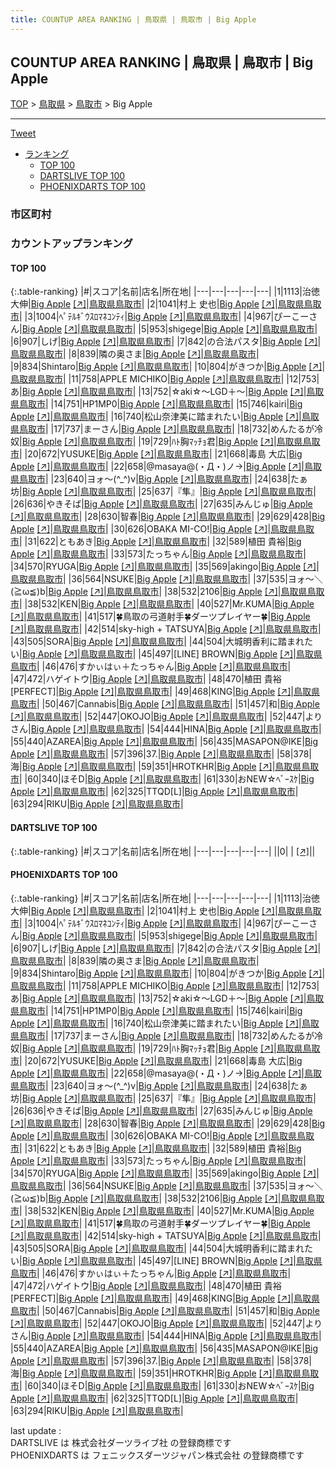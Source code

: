 ```yaml
---
title: COUNTUP AREA RANKING | 鳥取県 | 鳥取市 | Big Apple
---
```

## COUNTUP AREA RANKING | 鳥取県 | 鳥取市 | Big Apple

[TOP](/darts/rank/) > [鳥取県](/darts/rank/鳥取県/) > [鳥取市](/darts/rank/鳥取県/鳥取市/) > Big Apple

___

<a href="https://twitter.com/share?ref_src=twsrc%5Etfw" data-text="COUNTUP AREA RANKING | 鳥取県鳥取市Big Apple" class="twitter-share-button" data-hashtags="DARTSLIVE,PHOENIXDARTS,darts,ダーツ" data-show-count="false">Tweet</a>

* [ランキング](#カウントアップランキング)
    * [TOP 100](#top-100)
    * [DARTSLIVE TOP 100](#dartslive-top-100)
    * [PHOENIXDARTS TOP 100](#phoenixdarts-top-100)

### 市区町村

<ul>

</ul>

### カウントアップランキング

#### TOP 100



{:.table-ranking}
|#|スコア|名前|店名|所在地|
|---|---|---|---|---|
|1|1113|<span class="rank-name-pd">治徳 大伸</span>|<a href="/darts/rank/shops/9457.html">Big Apple</a> <a href="https://vs.phoenixdarts.com/jp/shop/shopDetailInfo/s_9457?s_seq=9457">[↗]</a>|<a href="/darts/rank/鳥取県/鳥取市">鳥取県鳥取市</a>|
|2|1041|<span class="rank-name-pd">村上 史也</span>|<a href="/darts/rank/shops/9457.html">Big Apple</a> <a href="https://vs.phoenixdarts.com/jp/shop/shopDetailInfo/s_9457?s_seq=9457">[↗]</a>|<a href="/darts/rank/鳥取県/鳥取市">鳥取県鳥取市</a>|
|3|1004|<span class="rank-name-pd">ﾍﾟﾃﾙｷﾞｳｽﾛﾏﾈｺﾝﾃｨ</span>|<a href="/darts/rank/shops/9457.html">Big Apple</a> <a href="https://vs.phoenixdarts.com/jp/shop/shopDetailInfo/s_9457?s_seq=9457">[↗]</a>|<a href="/darts/rank/鳥取県/鳥取市">鳥取県鳥取市</a>|
|4|967|<span class="rank-name-pd">ぴーこーさん</span>|<a href="/darts/rank/shops/9457.html">Big Apple</a> <a href="https://vs.phoenixdarts.com/jp/shop/shopDetailInfo/s_9457?s_seq=9457">[↗]</a>|<a href="/darts/rank/鳥取県/鳥取市">鳥取県鳥取市</a>|
|5|953|<span class="rank-name-pd">shigege</span>|<a href="/darts/rank/shops/9457.html">Big Apple</a> <a href="https://vs.phoenixdarts.com/jp/shop/shopDetailInfo/s_9457?s_seq=9457">[↗]</a>|<a href="/darts/rank/鳥取県/鳥取市">鳥取県鳥取市</a>|
|6|907|<span class="rank-name-pd">しげ</span>|<a href="/darts/rank/shops/9457.html">Big Apple</a> <a href="https://vs.phoenixdarts.com/jp/shop/shopDetailInfo/s_9457?s_seq=9457">[↗]</a>|<a href="/darts/rank/鳥取県/鳥取市">鳥取県鳥取市</a>|
|7|842|<span class="rank-name-pd">の合法パスタ</span>|<a href="/darts/rank/shops/9457.html">Big Apple</a> <a href="https://vs.phoenixdarts.com/jp/shop/shopDetailInfo/s_9457?s_seq=9457">[↗]</a>|<a href="/darts/rank/鳥取県/鳥取市">鳥取県鳥取市</a>|
|8|839|<span class="rank-name-pd">隣の奥さま</span>|<a href="/darts/rank/shops/9457.html">Big Apple</a> <a href="https://vs.phoenixdarts.com/jp/shop/shopDetailInfo/s_9457?s_seq=9457">[↗]</a>|<a href="/darts/rank/鳥取県/鳥取市">鳥取県鳥取市</a>|
|9|834|<span class="rank-name-pd">Shintaro</span>|<a href="/darts/rank/shops/9457.html">Big Apple</a> <a href="https://vs.phoenixdarts.com/jp/shop/shopDetailInfo/s_9457?s_seq=9457">[↗]</a>|<a href="/darts/rank/鳥取県/鳥取市">鳥取県鳥取市</a>|
|10|804|<span class="rank-name-pd">がきつか</span>|<a href="/darts/rank/shops/9457.html">Big Apple</a> <a href="https://vs.phoenixdarts.com/jp/shop/shopDetailInfo/s_9457?s_seq=9457">[↗]</a>|<a href="/darts/rank/鳥取県/鳥取市">鳥取県鳥取市</a>|
|11|758|<span class="rank-name-pd">APPLE MICHIKO</span>|<a href="/darts/rank/shops/9457.html">Big Apple</a> <a href="https://vs.phoenixdarts.com/jp/shop/shopDetailInfo/s_9457?s_seq=9457">[↗]</a>|<a href="/darts/rank/鳥取県/鳥取市">鳥取県鳥取市</a>|
|12|753|<span class="rank-name-pd">あ</span>|<a href="/darts/rank/shops/9457.html">Big Apple</a> <a href="https://vs.phoenixdarts.com/jp/shop/shopDetailInfo/s_9457?s_seq=9457">[↗]</a>|<a href="/darts/rank/鳥取県/鳥取市">鳥取県鳥取市</a>|
|13|752|<span class="rank-name-pd">☆aki☆～LGD＋～</span>|<a href="/darts/rank/shops/9457.html">Big Apple</a> <a href="https://vs.phoenixdarts.com/jp/shop/shopDetailInfo/s_9457?s_seq=9457">[↗]</a>|<a href="/darts/rank/鳥取県/鳥取市">鳥取県鳥取市</a>|
|14|751|<span class="rank-name-pd">HP1MP0</span>|<a href="/darts/rank/shops/9457.html">Big Apple</a> <a href="https://vs.phoenixdarts.com/jp/shop/shopDetailInfo/s_9457?s_seq=9457">[↗]</a>|<a href="/darts/rank/鳥取県/鳥取市">鳥取県鳥取市</a>|
|15|746|<span class="rank-name-pd">kairi</span>|<a href="/darts/rank/shops/9457.html">Big Apple</a> <a href="https://vs.phoenixdarts.com/jp/shop/shopDetailInfo/s_9457?s_seq=9457">[↗]</a>|<a href="/darts/rank/鳥取県/鳥取市">鳥取県鳥取市</a>|
|16|740|<span class="rank-name-pd">松山奈津美に踏まれたい</span>|<a href="/darts/rank/shops/9457.html">Big Apple</a> <a href="https://vs.phoenixdarts.com/jp/shop/shopDetailInfo/s_9457?s_seq=9457">[↗]</a>|<a href="/darts/rank/鳥取県/鳥取市">鳥取県鳥取市</a>|
|17|737|<span class="rank-name-pd">まーさん</span>|<a href="/darts/rank/shops/9457.html">Big Apple</a> <a href="https://vs.phoenixdarts.com/jp/shop/shopDetailInfo/s_9457?s_seq=9457">[↗]</a>|<a href="/darts/rank/鳥取県/鳥取市">鳥取県鳥取市</a>|
|18|732|<span class="rank-name-pd">めんたるが冷奴</span>|<a href="/darts/rank/shops/9457.html">Big Apple</a> <a href="https://vs.phoenixdarts.com/jp/shop/shopDetailInfo/s_9457?s_seq=9457">[↗]</a>|<a href="/darts/rank/鳥取県/鳥取市">鳥取県鳥取市</a>|
|19|729|<span class="rank-name-pd">ﾊﾄ胸ﾏｯﾁｮ君</span>|<a href="/darts/rank/shops/9457.html">Big Apple</a> <a href="https://vs.phoenixdarts.com/jp/shop/shopDetailInfo/s_9457?s_seq=9457">[↗]</a>|<a href="/darts/rank/鳥取県/鳥取市">鳥取県鳥取市</a>|
|20|672|<span class="rank-name-pd">YUSUKE</span>|<a href="/darts/rank/shops/9457.html">Big Apple</a> <a href="https://vs.phoenixdarts.com/jp/shop/shopDetailInfo/s_9457?s_seq=9457">[↗]</a>|<a href="/darts/rank/鳥取県/鳥取市">鳥取県鳥取市</a>|
|21|668|<span class="rank-name-pd">毒島 大広</span>|<a href="/darts/rank/shops/9457.html">Big Apple</a> <a href="https://vs.phoenixdarts.com/jp/shop/shopDetailInfo/s_9457?s_seq=9457">[↗]</a>|<a href="/darts/rank/鳥取県/鳥取市">鳥取県鳥取市</a>|
|22|658|<span class="rank-name-pd">@masaya@(・Д・)ノ→</span>|<a href="/darts/rank/shops/9457.html">Big Apple</a> <a href="https://vs.phoenixdarts.com/jp/shop/shopDetailInfo/s_9457?s_seq=9457">[↗]</a>|<a href="/darts/rank/鳥取県/鳥取市">鳥取県鳥取市</a>|
|23|640|<span class="rank-name-pd">ヨォ～(^_^)v</span>|<a href="/darts/rank/shops/9457.html">Big Apple</a> <a href="https://vs.phoenixdarts.com/jp/shop/shopDetailInfo/s_9457?s_seq=9457">[↗]</a>|<a href="/darts/rank/鳥取県/鳥取市">鳥取県鳥取市</a>|
|24|638|<span class="rank-name-pd">たぁ坊</span>|<a href="/darts/rank/shops/9457.html">Big Apple</a> <a href="https://vs.phoenixdarts.com/jp/shop/shopDetailInfo/s_9457?s_seq=9457">[↗]</a>|<a href="/darts/rank/鳥取県/鳥取市">鳥取県鳥取市</a>|
|25|637|<span class="rank-name-pd">『隼』</span>|<a href="/darts/rank/shops/9457.html">Big Apple</a> <a href="https://vs.phoenixdarts.com/jp/shop/shopDetailInfo/s_9457?s_seq=9457">[↗]</a>|<a href="/darts/rank/鳥取県/鳥取市">鳥取県鳥取市</a>|
|26|636|<span class="rank-name-pd">やきそば</span>|<a href="/darts/rank/shops/9457.html">Big Apple</a> <a href="https://vs.phoenixdarts.com/jp/shop/shopDetailInfo/s_9457?s_seq=9457">[↗]</a>|<a href="/darts/rank/鳥取県/鳥取市">鳥取県鳥取市</a>|
|27|635|<span class="rank-name-pd">みんじゅ</span>|<a href="/darts/rank/shops/9457.html">Big Apple</a> <a href="https://vs.phoenixdarts.com/jp/shop/shopDetailInfo/s_9457?s_seq=9457">[↗]</a>|<a href="/darts/rank/鳥取県/鳥取市">鳥取県鳥取市</a>|
|28|630|<span class="rank-name-pd">智春</span>|<a href="/darts/rank/shops/9457.html">Big Apple</a> <a href="https://vs.phoenixdarts.com/jp/shop/shopDetailInfo/s_9457?s_seq=9457">[↗]</a>|<a href="/darts/rank/鳥取県/鳥取市">鳥取県鳥取市</a>|
|29|629|<span class="rank-name-pd">428</span>|<a href="/darts/rank/shops/9457.html">Big Apple</a> <a href="https://vs.phoenixdarts.com/jp/shop/shopDetailInfo/s_9457?s_seq=9457">[↗]</a>|<a href="/darts/rank/鳥取県/鳥取市">鳥取県鳥取市</a>|
|30|626|<span class="rank-name-pd">OBAKA MI-CO!</span>|<a href="/darts/rank/shops/9457.html">Big Apple</a> <a href="https://vs.phoenixdarts.com/jp/shop/shopDetailInfo/s_9457?s_seq=9457">[↗]</a>|<a href="/darts/rank/鳥取県/鳥取市">鳥取県鳥取市</a>|
|31|622|<span class="rank-name-pd">ともあき</span>|<a href="/darts/rank/shops/9457.html">Big Apple</a> <a href="https://vs.phoenixdarts.com/jp/shop/shopDetailInfo/s_9457?s_seq=9457">[↗]</a>|<a href="/darts/rank/鳥取県/鳥取市">鳥取県鳥取市</a>|
|32|589|<span class="rank-name-pd">植田 貴裕</span>|<a href="/darts/rank/shops/9457.html">Big Apple</a> <a href="https://vs.phoenixdarts.com/jp/shop/shopDetailInfo/s_9457?s_seq=9457">[↗]</a>|<a href="/darts/rank/鳥取県/鳥取市">鳥取県鳥取市</a>|
|33|573|<span class="rank-name-pd">たっちゃん</span>|<a href="/darts/rank/shops/9457.html">Big Apple</a> <a href="https://vs.phoenixdarts.com/jp/shop/shopDetailInfo/s_9457?s_seq=9457">[↗]</a>|<a href="/darts/rank/鳥取県/鳥取市">鳥取県鳥取市</a>|
|34|570|<span class="rank-name-pd">RYUGA</span>|<a href="/darts/rank/shops/9457.html">Big Apple</a> <a href="https://vs.phoenixdarts.com/jp/shop/shopDetailInfo/s_9457?s_seq=9457">[↗]</a>|<a href="/darts/rank/鳥取県/鳥取市">鳥取県鳥取市</a>|
|35|569|<span class="rank-name-pd">akingo</span>|<a href="/darts/rank/shops/9457.html">Big Apple</a> <a href="https://vs.phoenixdarts.com/jp/shop/shopDetailInfo/s_9457?s_seq=9457">[↗]</a>|<a href="/darts/rank/鳥取県/鳥取市">鳥取県鳥取市</a>|
|36|564|<span class="rank-name-pd">NSUKE</span>|<a href="/darts/rank/shops/9457.html">Big Apple</a> <a href="https://vs.phoenixdarts.com/jp/shop/shopDetailInfo/s_9457?s_seq=9457">[↗]</a>|<a href="/darts/rank/鳥取県/鳥取市">鳥取県鳥取市</a>|
|37|535|<span class="rank-name-pd">ヨォ～＼(≧ω≦)b</span>|<a href="/darts/rank/shops/9457.html">Big Apple</a> <a href="https://vs.phoenixdarts.com/jp/shop/shopDetailInfo/s_9457?s_seq=9457">[↗]</a>|<a href="/darts/rank/鳥取県/鳥取市">鳥取県鳥取市</a>|
|38|532|<span class="rank-name-pd">2106</span>|<a href="/darts/rank/shops/9457.html">Big Apple</a> <a href="https://vs.phoenixdarts.com/jp/shop/shopDetailInfo/s_9457?s_seq=9457">[↗]</a>|<a href="/darts/rank/鳥取県/鳥取市">鳥取県鳥取市</a>|
|38|532|<span class="rank-name-pd">KEN</span>|<a href="/darts/rank/shops/9457.html">Big Apple</a> <a href="https://vs.phoenixdarts.com/jp/shop/shopDetailInfo/s_9457?s_seq=9457">[↗]</a>|<a href="/darts/rank/鳥取県/鳥取市">鳥取県鳥取市</a>|
|40|527|<span class="rank-name-pd">Mr.KUMA</span>|<a href="/darts/rank/shops/9457.html">Big Apple</a> <a href="https://vs.phoenixdarts.com/jp/shop/shopDetailInfo/s_9457?s_seq=9457">[↗]</a>|<a href="/darts/rank/鳥取県/鳥取市">鳥取県鳥取市</a>|
|41|517|<span class="rank-name-pd">🍀鳥取の弓道射手🍀ダーツプレイヤー🍀</span>|<a href="/darts/rank/shops/9457.html">Big Apple</a> <a href="https://vs.phoenixdarts.com/jp/shop/shopDetailInfo/s_9457?s_seq=9457">[↗]</a>|<a href="/darts/rank/鳥取県/鳥取市">鳥取県鳥取市</a>|
|42|514|<span class="rank-name-pd">sky-high + TATSUYA</span>|<a href="/darts/rank/shops/9457.html">Big Apple</a> <a href="https://vs.phoenixdarts.com/jp/shop/shopDetailInfo/s_9457?s_seq=9457">[↗]</a>|<a href="/darts/rank/鳥取県/鳥取市">鳥取県鳥取市</a>|
|43|505|<span class="rank-name-pd">SORA</span>|<a href="/darts/rank/shops/9457.html">Big Apple</a> <a href="https://vs.phoenixdarts.com/jp/shop/shopDetailInfo/s_9457?s_seq=9457">[↗]</a>|<a href="/darts/rank/鳥取県/鳥取市">鳥取県鳥取市</a>|
|44|504|<span class="rank-name-pd">大城明香利に踏まれたい</span>|<a href="/darts/rank/shops/9457.html">Big Apple</a> <a href="https://vs.phoenixdarts.com/jp/shop/shopDetailInfo/s_9457?s_seq=9457">[↗]</a>|<a href="/darts/rank/鳥取県/鳥取市">鳥取県鳥取市</a>|
|45|497|<span class="rank-name-pd">[LINE] BROWN</span>|<a href="/darts/rank/shops/9457.html">Big Apple</a> <a href="https://vs.phoenixdarts.com/jp/shop/shopDetailInfo/s_9457?s_seq=9457">[↗]</a>|<a href="/darts/rank/鳥取県/鳥取市">鳥取県鳥取市</a>|
|46|476|<span class="rank-name-pd">すかぃはぃ＋たっちゃん</span>|<a href="/darts/rank/shops/9457.html">Big Apple</a> <a href="https://vs.phoenixdarts.com/jp/shop/shopDetailInfo/s_9457?s_seq=9457">[↗]</a>|<a href="/darts/rank/鳥取県/鳥取市">鳥取県鳥取市</a>|
|47|472|<span class="rank-name-pd">ハゲイトウ</span>|<a href="/darts/rank/shops/9457.html">Big Apple</a> <a href="https://vs.phoenixdarts.com/jp/shop/shopDetailInfo/s_9457?s_seq=9457">[↗]</a>|<a href="/darts/rank/鳥取県/鳥取市">鳥取県鳥取市</a>|
|48|470|<span class="rank-name-pd">植田 貴裕[PERFECT]</span>|<a href="/darts/rank/shops/9457.html">Big Apple</a> <a href="https://vs.phoenixdarts.com/jp/shop/shopDetailInfo/s_9457?s_seq=9457">[↗]</a>|<a href="/darts/rank/鳥取県/鳥取市">鳥取県鳥取市</a>|
|49|468|<span class="rank-name-pd">KING</span>|<a href="/darts/rank/shops/9457.html">Big Apple</a> <a href="https://vs.phoenixdarts.com/jp/shop/shopDetailInfo/s_9457?s_seq=9457">[↗]</a>|<a href="/darts/rank/鳥取県/鳥取市">鳥取県鳥取市</a>|
|50|467|<span class="rank-name-pd">Cannabis</span>|<a href="/darts/rank/shops/9457.html">Big Apple</a> <a href="https://vs.phoenixdarts.com/jp/shop/shopDetailInfo/s_9457?s_seq=9457">[↗]</a>|<a href="/darts/rank/鳥取県/鳥取市">鳥取県鳥取市</a>|
|51|457|<span class="rank-name-pd">和</span>|<a href="/darts/rank/shops/9457.html">Big Apple</a> <a href="https://vs.phoenixdarts.com/jp/shop/shopDetailInfo/s_9457?s_seq=9457">[↗]</a>|<a href="/darts/rank/鳥取県/鳥取市">鳥取県鳥取市</a>|
|52|447|<span class="rank-name-pd">OKOJO</span>|<a href="/darts/rank/shops/9457.html">Big Apple</a> <a href="https://vs.phoenixdarts.com/jp/shop/shopDetailInfo/s_9457?s_seq=9457">[↗]</a>|<a href="/darts/rank/鳥取県/鳥取市">鳥取県鳥取市</a>|
|52|447|<span class="rank-name-pd">よりさん</span>|<a href="/darts/rank/shops/9457.html">Big Apple</a> <a href="https://vs.phoenixdarts.com/jp/shop/shopDetailInfo/s_9457?s_seq=9457">[↗]</a>|<a href="/darts/rank/鳥取県/鳥取市">鳥取県鳥取市</a>|
|54|444|<span class="rank-name-pd">HINA</span>|<a href="/darts/rank/shops/9457.html">Big Apple</a> <a href="https://vs.phoenixdarts.com/jp/shop/shopDetailInfo/s_9457?s_seq=9457">[↗]</a>|<a href="/darts/rank/鳥取県/鳥取市">鳥取県鳥取市</a>|
|55|440|<span class="rank-name-pd">AZAREA</span>|<a href="/darts/rank/shops/9457.html">Big Apple</a> <a href="https://vs.phoenixdarts.com/jp/shop/shopDetailInfo/s_9457?s_seq=9457">[↗]</a>|<a href="/darts/rank/鳥取県/鳥取市">鳥取県鳥取市</a>|
|56|435|<span class="rank-name-pd">MASAPON@IKE</span>|<a href="/darts/rank/shops/9457.html">Big Apple</a> <a href="https://vs.phoenixdarts.com/jp/shop/shopDetailInfo/s_9457?s_seq=9457">[↗]</a>|<a href="/darts/rank/鳥取県/鳥取市">鳥取県鳥取市</a>|
|57|396|<span class="rank-name-pd">37.</span>|<a href="/darts/rank/shops/9457.html">Big Apple</a> <a href="https://vs.phoenixdarts.com/jp/shop/shopDetailInfo/s_9457?s_seq=9457">[↗]</a>|<a href="/darts/rank/鳥取県/鳥取市">鳥取県鳥取市</a>|
|58|378|<span class="rank-name-pd">海</span>|<a href="/darts/rank/shops/9457.html">Big Apple</a> <a href="https://vs.phoenixdarts.com/jp/shop/shopDetailInfo/s_9457?s_seq=9457">[↗]</a>|<a href="/darts/rank/鳥取県/鳥取市">鳥取県鳥取市</a>|
|59|351|<span class="rank-name-pd">HROTKHR</span>|<a href="/darts/rank/shops/9457.html">Big Apple</a> <a href="https://vs.phoenixdarts.com/jp/shop/shopDetailInfo/s_9457?s_seq=9457">[↗]</a>|<a href="/darts/rank/鳥取県/鳥取市">鳥取県鳥取市</a>|
|60|340|<span class="rank-name-pd">ほそD</span>|<a href="/darts/rank/shops/9457.html">Big Apple</a> <a href="https://vs.phoenixdarts.com/jp/shop/shopDetailInfo/s_9457?s_seq=9457">[↗]</a>|<a href="/darts/rank/鳥取県/鳥取市">鳥取県鳥取市</a>|
|61|330|<span class="rank-name-pd">おNEW☆ﾍﾞｰｽｹ</span>|<a href="/darts/rank/shops/9457.html">Big Apple</a> <a href="https://vs.phoenixdarts.com/jp/shop/shopDetailInfo/s_9457?s_seq=9457">[↗]</a>|<a href="/darts/rank/鳥取県/鳥取市">鳥取県鳥取市</a>|
|62|325|<span class="rank-name-pd">TTQD[L]</span>|<a href="/darts/rank/shops/9457.html">Big Apple</a> <a href="https://vs.phoenixdarts.com/jp/shop/shopDetailInfo/s_9457?s_seq=9457">[↗]</a>|<a href="/darts/rank/鳥取県/鳥取市">鳥取県鳥取市</a>|
|63|294|<span class="rank-name-pd">RIKU</span>|<a href="/darts/rank/shops/9457.html">Big Apple</a> <a href="https://vs.phoenixdarts.com/jp/shop/shopDetailInfo/s_9457?s_seq=9457">[↗]</a>|<a href="/darts/rank/鳥取県/鳥取市">鳥取県鳥取市</a>|


#### DARTSLIVE TOP 100



{:.table-ranking}
|#|スコア|名前|店名|所在地|
|---|---|---|---|---|
||0|<span class="rank-name-dl"> </span>|<a href="/darts/rank/shops/.html"></a> <a href="">[↗]</a>|<a href="/darts/rank//"></a>|


#### PHOENIXDARTS TOP 100



{:.table-ranking}
|#|スコア|名前|店名|所在地|
|---|---|---|---|---|
|1|1113|<span class="rank-name-pd">治徳 大伸</span>|<a href="/darts/rank/shops/9457.html">Big Apple</a> <a href="https://vs.phoenixdarts.com/jp/shop/shopDetailInfo/s_9457?s_seq=9457">[↗]</a>|<a href="/darts/rank/鳥取県/鳥取市">鳥取県鳥取市</a>|
|2|1041|<span class="rank-name-pd">村上 史也</span>|<a href="/darts/rank/shops/9457.html">Big Apple</a> <a href="https://vs.phoenixdarts.com/jp/shop/shopDetailInfo/s_9457?s_seq=9457">[↗]</a>|<a href="/darts/rank/鳥取県/鳥取市">鳥取県鳥取市</a>|
|3|1004|<span class="rank-name-pd">ﾍﾟﾃﾙｷﾞｳｽﾛﾏﾈｺﾝﾃｨ</span>|<a href="/darts/rank/shops/9457.html">Big Apple</a> <a href="https://vs.phoenixdarts.com/jp/shop/shopDetailInfo/s_9457?s_seq=9457">[↗]</a>|<a href="/darts/rank/鳥取県/鳥取市">鳥取県鳥取市</a>|
|4|967|<span class="rank-name-pd">ぴーこーさん</span>|<a href="/darts/rank/shops/9457.html">Big Apple</a> <a href="https://vs.phoenixdarts.com/jp/shop/shopDetailInfo/s_9457?s_seq=9457">[↗]</a>|<a href="/darts/rank/鳥取県/鳥取市">鳥取県鳥取市</a>|
|5|953|<span class="rank-name-pd">shigege</span>|<a href="/darts/rank/shops/9457.html">Big Apple</a> <a href="https://vs.phoenixdarts.com/jp/shop/shopDetailInfo/s_9457?s_seq=9457">[↗]</a>|<a href="/darts/rank/鳥取県/鳥取市">鳥取県鳥取市</a>|
|6|907|<span class="rank-name-pd">しげ</span>|<a href="/darts/rank/shops/9457.html">Big Apple</a> <a href="https://vs.phoenixdarts.com/jp/shop/shopDetailInfo/s_9457?s_seq=9457">[↗]</a>|<a href="/darts/rank/鳥取県/鳥取市">鳥取県鳥取市</a>|
|7|842|<span class="rank-name-pd">の合法パスタ</span>|<a href="/darts/rank/shops/9457.html">Big Apple</a> <a href="https://vs.phoenixdarts.com/jp/shop/shopDetailInfo/s_9457?s_seq=9457">[↗]</a>|<a href="/darts/rank/鳥取県/鳥取市">鳥取県鳥取市</a>|
|8|839|<span class="rank-name-pd">隣の奥さま</span>|<a href="/darts/rank/shops/9457.html">Big Apple</a> <a href="https://vs.phoenixdarts.com/jp/shop/shopDetailInfo/s_9457?s_seq=9457">[↗]</a>|<a href="/darts/rank/鳥取県/鳥取市">鳥取県鳥取市</a>|
|9|834|<span class="rank-name-pd">Shintaro</span>|<a href="/darts/rank/shops/9457.html">Big Apple</a> <a href="https://vs.phoenixdarts.com/jp/shop/shopDetailInfo/s_9457?s_seq=9457">[↗]</a>|<a href="/darts/rank/鳥取県/鳥取市">鳥取県鳥取市</a>|
|10|804|<span class="rank-name-pd">がきつか</span>|<a href="/darts/rank/shops/9457.html">Big Apple</a> <a href="https://vs.phoenixdarts.com/jp/shop/shopDetailInfo/s_9457?s_seq=9457">[↗]</a>|<a href="/darts/rank/鳥取県/鳥取市">鳥取県鳥取市</a>|
|11|758|<span class="rank-name-pd">APPLE MICHIKO</span>|<a href="/darts/rank/shops/9457.html">Big Apple</a> <a href="https://vs.phoenixdarts.com/jp/shop/shopDetailInfo/s_9457?s_seq=9457">[↗]</a>|<a href="/darts/rank/鳥取県/鳥取市">鳥取県鳥取市</a>|
|12|753|<span class="rank-name-pd">あ</span>|<a href="/darts/rank/shops/9457.html">Big Apple</a> <a href="https://vs.phoenixdarts.com/jp/shop/shopDetailInfo/s_9457?s_seq=9457">[↗]</a>|<a href="/darts/rank/鳥取県/鳥取市">鳥取県鳥取市</a>|
|13|752|<span class="rank-name-pd">☆aki☆～LGD＋～</span>|<a href="/darts/rank/shops/9457.html">Big Apple</a> <a href="https://vs.phoenixdarts.com/jp/shop/shopDetailInfo/s_9457?s_seq=9457">[↗]</a>|<a href="/darts/rank/鳥取県/鳥取市">鳥取県鳥取市</a>|
|14|751|<span class="rank-name-pd">HP1MP0</span>|<a href="/darts/rank/shops/9457.html">Big Apple</a> <a href="https://vs.phoenixdarts.com/jp/shop/shopDetailInfo/s_9457?s_seq=9457">[↗]</a>|<a href="/darts/rank/鳥取県/鳥取市">鳥取県鳥取市</a>|
|15|746|<span class="rank-name-pd">kairi</span>|<a href="/darts/rank/shops/9457.html">Big Apple</a> <a href="https://vs.phoenixdarts.com/jp/shop/shopDetailInfo/s_9457?s_seq=9457">[↗]</a>|<a href="/darts/rank/鳥取県/鳥取市">鳥取県鳥取市</a>|
|16|740|<span class="rank-name-pd">松山奈津美に踏まれたい</span>|<a href="/darts/rank/shops/9457.html">Big Apple</a> <a href="https://vs.phoenixdarts.com/jp/shop/shopDetailInfo/s_9457?s_seq=9457">[↗]</a>|<a href="/darts/rank/鳥取県/鳥取市">鳥取県鳥取市</a>|
|17|737|<span class="rank-name-pd">まーさん</span>|<a href="/darts/rank/shops/9457.html">Big Apple</a> <a href="https://vs.phoenixdarts.com/jp/shop/shopDetailInfo/s_9457?s_seq=9457">[↗]</a>|<a href="/darts/rank/鳥取県/鳥取市">鳥取県鳥取市</a>|
|18|732|<span class="rank-name-pd">めんたるが冷奴</span>|<a href="/darts/rank/shops/9457.html">Big Apple</a> <a href="https://vs.phoenixdarts.com/jp/shop/shopDetailInfo/s_9457?s_seq=9457">[↗]</a>|<a href="/darts/rank/鳥取県/鳥取市">鳥取県鳥取市</a>|
|19|729|<span class="rank-name-pd">ﾊﾄ胸ﾏｯﾁｮ君</span>|<a href="/darts/rank/shops/9457.html">Big Apple</a> <a href="https://vs.phoenixdarts.com/jp/shop/shopDetailInfo/s_9457?s_seq=9457">[↗]</a>|<a href="/darts/rank/鳥取県/鳥取市">鳥取県鳥取市</a>|
|20|672|<span class="rank-name-pd">YUSUKE</span>|<a href="/darts/rank/shops/9457.html">Big Apple</a> <a href="https://vs.phoenixdarts.com/jp/shop/shopDetailInfo/s_9457?s_seq=9457">[↗]</a>|<a href="/darts/rank/鳥取県/鳥取市">鳥取県鳥取市</a>|
|21|668|<span class="rank-name-pd">毒島 大広</span>|<a href="/darts/rank/shops/9457.html">Big Apple</a> <a href="https://vs.phoenixdarts.com/jp/shop/shopDetailInfo/s_9457?s_seq=9457">[↗]</a>|<a href="/darts/rank/鳥取県/鳥取市">鳥取県鳥取市</a>|
|22|658|<span class="rank-name-pd">@masaya@(・Д・)ノ→</span>|<a href="/darts/rank/shops/9457.html">Big Apple</a> <a href="https://vs.phoenixdarts.com/jp/shop/shopDetailInfo/s_9457?s_seq=9457">[↗]</a>|<a href="/darts/rank/鳥取県/鳥取市">鳥取県鳥取市</a>|
|23|640|<span class="rank-name-pd">ヨォ～(^_^)v</span>|<a href="/darts/rank/shops/9457.html">Big Apple</a> <a href="https://vs.phoenixdarts.com/jp/shop/shopDetailInfo/s_9457?s_seq=9457">[↗]</a>|<a href="/darts/rank/鳥取県/鳥取市">鳥取県鳥取市</a>|
|24|638|<span class="rank-name-pd">たぁ坊</span>|<a href="/darts/rank/shops/9457.html">Big Apple</a> <a href="https://vs.phoenixdarts.com/jp/shop/shopDetailInfo/s_9457?s_seq=9457">[↗]</a>|<a href="/darts/rank/鳥取県/鳥取市">鳥取県鳥取市</a>|
|25|637|<span class="rank-name-pd">『隼』</span>|<a href="/darts/rank/shops/9457.html">Big Apple</a> <a href="https://vs.phoenixdarts.com/jp/shop/shopDetailInfo/s_9457?s_seq=9457">[↗]</a>|<a href="/darts/rank/鳥取県/鳥取市">鳥取県鳥取市</a>|
|26|636|<span class="rank-name-pd">やきそば</span>|<a href="/darts/rank/shops/9457.html">Big Apple</a> <a href="https://vs.phoenixdarts.com/jp/shop/shopDetailInfo/s_9457?s_seq=9457">[↗]</a>|<a href="/darts/rank/鳥取県/鳥取市">鳥取県鳥取市</a>|
|27|635|<span class="rank-name-pd">みんじゅ</span>|<a href="/darts/rank/shops/9457.html">Big Apple</a> <a href="https://vs.phoenixdarts.com/jp/shop/shopDetailInfo/s_9457?s_seq=9457">[↗]</a>|<a href="/darts/rank/鳥取県/鳥取市">鳥取県鳥取市</a>|
|28|630|<span class="rank-name-pd">智春</span>|<a href="/darts/rank/shops/9457.html">Big Apple</a> <a href="https://vs.phoenixdarts.com/jp/shop/shopDetailInfo/s_9457?s_seq=9457">[↗]</a>|<a href="/darts/rank/鳥取県/鳥取市">鳥取県鳥取市</a>|
|29|629|<span class="rank-name-pd">428</span>|<a href="/darts/rank/shops/9457.html">Big Apple</a> <a href="https://vs.phoenixdarts.com/jp/shop/shopDetailInfo/s_9457?s_seq=9457">[↗]</a>|<a href="/darts/rank/鳥取県/鳥取市">鳥取県鳥取市</a>|
|30|626|<span class="rank-name-pd">OBAKA MI-CO!</span>|<a href="/darts/rank/shops/9457.html">Big Apple</a> <a href="https://vs.phoenixdarts.com/jp/shop/shopDetailInfo/s_9457?s_seq=9457">[↗]</a>|<a href="/darts/rank/鳥取県/鳥取市">鳥取県鳥取市</a>|
|31|622|<span class="rank-name-pd">ともあき</span>|<a href="/darts/rank/shops/9457.html">Big Apple</a> <a href="https://vs.phoenixdarts.com/jp/shop/shopDetailInfo/s_9457?s_seq=9457">[↗]</a>|<a href="/darts/rank/鳥取県/鳥取市">鳥取県鳥取市</a>|
|32|589|<span class="rank-name-pd">植田 貴裕</span>|<a href="/darts/rank/shops/9457.html">Big Apple</a> <a href="https://vs.phoenixdarts.com/jp/shop/shopDetailInfo/s_9457?s_seq=9457">[↗]</a>|<a href="/darts/rank/鳥取県/鳥取市">鳥取県鳥取市</a>|
|33|573|<span class="rank-name-pd">たっちゃん</span>|<a href="/darts/rank/shops/9457.html">Big Apple</a> <a href="https://vs.phoenixdarts.com/jp/shop/shopDetailInfo/s_9457?s_seq=9457">[↗]</a>|<a href="/darts/rank/鳥取県/鳥取市">鳥取県鳥取市</a>|
|34|570|<span class="rank-name-pd">RYUGA</span>|<a href="/darts/rank/shops/9457.html">Big Apple</a> <a href="https://vs.phoenixdarts.com/jp/shop/shopDetailInfo/s_9457?s_seq=9457">[↗]</a>|<a href="/darts/rank/鳥取県/鳥取市">鳥取県鳥取市</a>|
|35|569|<span class="rank-name-pd">akingo</span>|<a href="/darts/rank/shops/9457.html">Big Apple</a> <a href="https://vs.phoenixdarts.com/jp/shop/shopDetailInfo/s_9457?s_seq=9457">[↗]</a>|<a href="/darts/rank/鳥取県/鳥取市">鳥取県鳥取市</a>|
|36|564|<span class="rank-name-pd">NSUKE</span>|<a href="/darts/rank/shops/9457.html">Big Apple</a> <a href="https://vs.phoenixdarts.com/jp/shop/shopDetailInfo/s_9457?s_seq=9457">[↗]</a>|<a href="/darts/rank/鳥取県/鳥取市">鳥取県鳥取市</a>|
|37|535|<span class="rank-name-pd">ヨォ～＼(≧ω≦)b</span>|<a href="/darts/rank/shops/9457.html">Big Apple</a> <a href="https://vs.phoenixdarts.com/jp/shop/shopDetailInfo/s_9457?s_seq=9457">[↗]</a>|<a href="/darts/rank/鳥取県/鳥取市">鳥取県鳥取市</a>|
|38|532|<span class="rank-name-pd">2106</span>|<a href="/darts/rank/shops/9457.html">Big Apple</a> <a href="https://vs.phoenixdarts.com/jp/shop/shopDetailInfo/s_9457?s_seq=9457">[↗]</a>|<a href="/darts/rank/鳥取県/鳥取市">鳥取県鳥取市</a>|
|38|532|<span class="rank-name-pd">KEN</span>|<a href="/darts/rank/shops/9457.html">Big Apple</a> <a href="https://vs.phoenixdarts.com/jp/shop/shopDetailInfo/s_9457?s_seq=9457">[↗]</a>|<a href="/darts/rank/鳥取県/鳥取市">鳥取県鳥取市</a>|
|40|527|<span class="rank-name-pd">Mr.KUMA</span>|<a href="/darts/rank/shops/9457.html">Big Apple</a> <a href="https://vs.phoenixdarts.com/jp/shop/shopDetailInfo/s_9457?s_seq=9457">[↗]</a>|<a href="/darts/rank/鳥取県/鳥取市">鳥取県鳥取市</a>|
|41|517|<span class="rank-name-pd">🍀鳥取の弓道射手🍀ダーツプレイヤー🍀</span>|<a href="/darts/rank/shops/9457.html">Big Apple</a> <a href="https://vs.phoenixdarts.com/jp/shop/shopDetailInfo/s_9457?s_seq=9457">[↗]</a>|<a href="/darts/rank/鳥取県/鳥取市">鳥取県鳥取市</a>|
|42|514|<span class="rank-name-pd">sky-high + TATSUYA</span>|<a href="/darts/rank/shops/9457.html">Big Apple</a> <a href="https://vs.phoenixdarts.com/jp/shop/shopDetailInfo/s_9457?s_seq=9457">[↗]</a>|<a href="/darts/rank/鳥取県/鳥取市">鳥取県鳥取市</a>|
|43|505|<span class="rank-name-pd">SORA</span>|<a href="/darts/rank/shops/9457.html">Big Apple</a> <a href="https://vs.phoenixdarts.com/jp/shop/shopDetailInfo/s_9457?s_seq=9457">[↗]</a>|<a href="/darts/rank/鳥取県/鳥取市">鳥取県鳥取市</a>|
|44|504|<span class="rank-name-pd">大城明香利に踏まれたい</span>|<a href="/darts/rank/shops/9457.html">Big Apple</a> <a href="https://vs.phoenixdarts.com/jp/shop/shopDetailInfo/s_9457?s_seq=9457">[↗]</a>|<a href="/darts/rank/鳥取県/鳥取市">鳥取県鳥取市</a>|
|45|497|<span class="rank-name-pd">[LINE] BROWN</span>|<a href="/darts/rank/shops/9457.html">Big Apple</a> <a href="https://vs.phoenixdarts.com/jp/shop/shopDetailInfo/s_9457?s_seq=9457">[↗]</a>|<a href="/darts/rank/鳥取県/鳥取市">鳥取県鳥取市</a>|
|46|476|<span class="rank-name-pd">すかぃはぃ＋たっちゃん</span>|<a href="/darts/rank/shops/9457.html">Big Apple</a> <a href="https://vs.phoenixdarts.com/jp/shop/shopDetailInfo/s_9457?s_seq=9457">[↗]</a>|<a href="/darts/rank/鳥取県/鳥取市">鳥取県鳥取市</a>|
|47|472|<span class="rank-name-pd">ハゲイトウ</span>|<a href="/darts/rank/shops/9457.html">Big Apple</a> <a href="https://vs.phoenixdarts.com/jp/shop/shopDetailInfo/s_9457?s_seq=9457">[↗]</a>|<a href="/darts/rank/鳥取県/鳥取市">鳥取県鳥取市</a>|
|48|470|<span class="rank-name-pd">植田 貴裕[PERFECT]</span>|<a href="/darts/rank/shops/9457.html">Big Apple</a> <a href="https://vs.phoenixdarts.com/jp/shop/shopDetailInfo/s_9457?s_seq=9457">[↗]</a>|<a href="/darts/rank/鳥取県/鳥取市">鳥取県鳥取市</a>|
|49|468|<span class="rank-name-pd">KING</span>|<a href="/darts/rank/shops/9457.html">Big Apple</a> <a href="https://vs.phoenixdarts.com/jp/shop/shopDetailInfo/s_9457?s_seq=9457">[↗]</a>|<a href="/darts/rank/鳥取県/鳥取市">鳥取県鳥取市</a>|
|50|467|<span class="rank-name-pd">Cannabis</span>|<a href="/darts/rank/shops/9457.html">Big Apple</a> <a href="https://vs.phoenixdarts.com/jp/shop/shopDetailInfo/s_9457?s_seq=9457">[↗]</a>|<a href="/darts/rank/鳥取県/鳥取市">鳥取県鳥取市</a>|
|51|457|<span class="rank-name-pd">和</span>|<a href="/darts/rank/shops/9457.html">Big Apple</a> <a href="https://vs.phoenixdarts.com/jp/shop/shopDetailInfo/s_9457?s_seq=9457">[↗]</a>|<a href="/darts/rank/鳥取県/鳥取市">鳥取県鳥取市</a>|
|52|447|<span class="rank-name-pd">OKOJO</span>|<a href="/darts/rank/shops/9457.html">Big Apple</a> <a href="https://vs.phoenixdarts.com/jp/shop/shopDetailInfo/s_9457?s_seq=9457">[↗]</a>|<a href="/darts/rank/鳥取県/鳥取市">鳥取県鳥取市</a>|
|52|447|<span class="rank-name-pd">よりさん</span>|<a href="/darts/rank/shops/9457.html">Big Apple</a> <a href="https://vs.phoenixdarts.com/jp/shop/shopDetailInfo/s_9457?s_seq=9457">[↗]</a>|<a href="/darts/rank/鳥取県/鳥取市">鳥取県鳥取市</a>|
|54|444|<span class="rank-name-pd">HINA</span>|<a href="/darts/rank/shops/9457.html">Big Apple</a> <a href="https://vs.phoenixdarts.com/jp/shop/shopDetailInfo/s_9457?s_seq=9457">[↗]</a>|<a href="/darts/rank/鳥取県/鳥取市">鳥取県鳥取市</a>|
|55|440|<span class="rank-name-pd">AZAREA</span>|<a href="/darts/rank/shops/9457.html">Big Apple</a> <a href="https://vs.phoenixdarts.com/jp/shop/shopDetailInfo/s_9457?s_seq=9457">[↗]</a>|<a href="/darts/rank/鳥取県/鳥取市">鳥取県鳥取市</a>|
|56|435|<span class="rank-name-pd">MASAPON@IKE</span>|<a href="/darts/rank/shops/9457.html">Big Apple</a> <a href="https://vs.phoenixdarts.com/jp/shop/shopDetailInfo/s_9457?s_seq=9457">[↗]</a>|<a href="/darts/rank/鳥取県/鳥取市">鳥取県鳥取市</a>|
|57|396|<span class="rank-name-pd">37.</span>|<a href="/darts/rank/shops/9457.html">Big Apple</a> <a href="https://vs.phoenixdarts.com/jp/shop/shopDetailInfo/s_9457?s_seq=9457">[↗]</a>|<a href="/darts/rank/鳥取県/鳥取市">鳥取県鳥取市</a>|
|58|378|<span class="rank-name-pd">海</span>|<a href="/darts/rank/shops/9457.html">Big Apple</a> <a href="https://vs.phoenixdarts.com/jp/shop/shopDetailInfo/s_9457?s_seq=9457">[↗]</a>|<a href="/darts/rank/鳥取県/鳥取市">鳥取県鳥取市</a>|
|59|351|<span class="rank-name-pd">HROTKHR</span>|<a href="/darts/rank/shops/9457.html">Big Apple</a> <a href="https://vs.phoenixdarts.com/jp/shop/shopDetailInfo/s_9457?s_seq=9457">[↗]</a>|<a href="/darts/rank/鳥取県/鳥取市">鳥取県鳥取市</a>|
|60|340|<span class="rank-name-pd">ほそD</span>|<a href="/darts/rank/shops/9457.html">Big Apple</a> <a href="https://vs.phoenixdarts.com/jp/shop/shopDetailInfo/s_9457?s_seq=9457">[↗]</a>|<a href="/darts/rank/鳥取県/鳥取市">鳥取県鳥取市</a>|
|61|330|<span class="rank-name-pd">おNEW☆ﾍﾞｰｽｹ</span>|<a href="/darts/rank/shops/9457.html">Big Apple</a> <a href="https://vs.phoenixdarts.com/jp/shop/shopDetailInfo/s_9457?s_seq=9457">[↗]</a>|<a href="/darts/rank/鳥取県/鳥取市">鳥取県鳥取市</a>|
|62|325|<span class="rank-name-pd">TTQD[L]</span>|<a href="/darts/rank/shops/9457.html">Big Apple</a> <a href="https://vs.phoenixdarts.com/jp/shop/shopDetailInfo/s_9457?s_seq=9457">[↗]</a>|<a href="/darts/rank/鳥取県/鳥取市">鳥取県鳥取市</a>|
|63|294|<span class="rank-name-pd">RIKU</span>|<a href="/darts/rank/shops/9457.html">Big Apple</a> <a href="https://vs.phoenixdarts.com/jp/shop/shopDetailInfo/s_9457?s_seq=9457">[↗]</a>|<a href="/darts/rank/鳥取県/鳥取市">鳥取県鳥取市</a>|


<div class="footer border-top border-gray-light mt-5 pt-3 text-right text-gray">
    last update : <span style="font-weight: italic" id="foot_last_modified"></span><br />
    DARTSLIVE は 株式会社ダーツライブ社 の登録商標です<br />
    PHOENIXDARTS は フェニックスダーツジャパン株式会社 の登録商標です<br />
</div>

<script src="https://cdnjs.cloudflare.com/ajax/libs/jquery.tablesorter/2.31.3/js/jquery.tablesorter.min.js" integrity="sha512-qzgd5cYSZcosqpzpn7zF2ZId8f/8CHmFKZ8j7mU4OUXTNRd5g+ZHBPsgKEwoqxCtdQvExE5LprwwPAgoicguNg==" crossorigin="anonymous" referrerpolicy="no-referrer"></script>
<link rel="stylesheet" href="https://cdnjs.cloudflare.com/ajax/libs/jquery.tablesorter/2.31.3/css/theme.default.min.css" integrity="sha512-wghhOJkjQX0Lh3NSWvNKeZ0ZpNn+SPVXX1Qyc9OCaogADktxrBiBdKGDoqVUOyhStvMBmJQ8ZdMHiR3wuEq8+w==" crossorigin="anonymous" referrerpolicy="no-referrer" />
<script>
$(function() {
    $(".table-ranking").tablesorter({sortList:[[0, 0]]});
    $("#foot_last_modified").text(formatDate(new Date(document.lastModified), 'yyyy-MM-dd HH:mm:ss'));
});
</script>

<script async src="https://platform.twitter.com/widgets.js" charset="utf-8"></script>